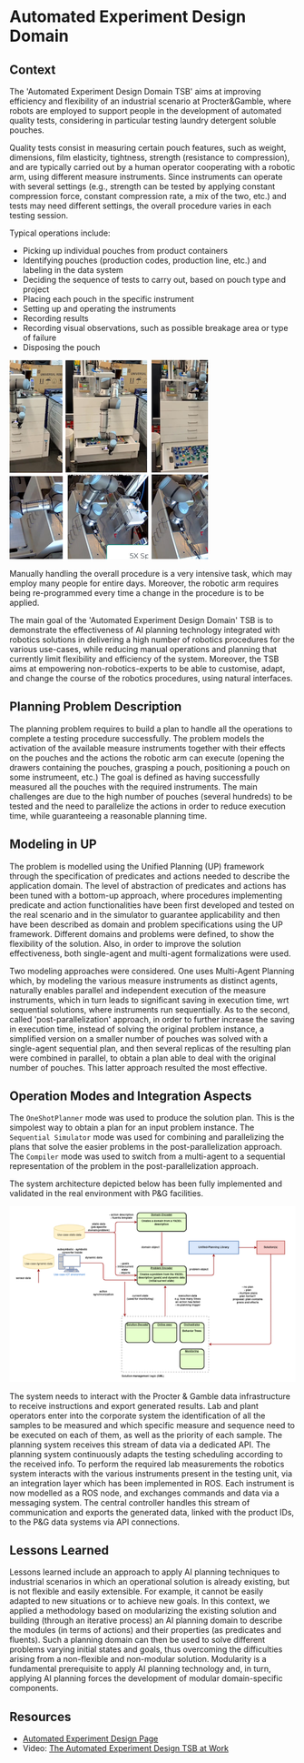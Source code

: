 # Automated Experiment Design Domain

## Context

The 'Automated Experiment Design Domain TSB' aims at improving efficiency and flexibility of an industrial scenario at Procter&Gamble, where robots are employed to support people in the development of automated quality tests, considering in particular testing laundry detergent soluble pouches. 

Quality tests consist in measuring certain pouch features, such as weight, dimensions, film elasticity, tightness, strength (resistance to compression), and are typically carried out by a human operator cooperating with a robotic arm, using different measure instruments. Since instruments can operate with several settings (e.g., strength can be tested by applying constant compression force, constant compression rate, a mix of the two, etc.) and tests may need different settings, the overall procedure varies in each testing session.

Typical operations include:
- Picking up individual pouches from product containers
- Identifying pouches (production codes, production line, etc.) and labeling in the data system
- Deciding the sequence of tests to carry out, based on pouch type and project
- Placing each pouch in the specific instrument
- Setting up and operating the instruments
- Recording results
- Recording visual observations, such as possible breakage area or type of failure
- Disposing the pouch

![Automated Experiments](img/automated-experiments.png)

Manually handling the overall procedure is a very intensive task, which may employ many people for entire days. Moreover, the robotic arm requires being re-programmed every time a change in the procedure is to be applied. 

The main goal of the 'Automated Experiment Design Domain' TSB is to demonstrate the effectiveness of AI planning technology integrated with robotics solutions in delivering a high number of robotics procedures for the various use-cases, while reducing manual operations and planning that currently limit flexibility and efficiency of the system. Moreover, the TSB aims at empowering non-robotics-experts to be able to customise, adapt, and change the course of the robotics procedures, using natural interfaces.

## Planning Problem Description

The planning problem requires to build a plan to handle all the operations to complete a testing procedure successfully. The problem models the activation of the available measure instruments together with their effects on the pouches and the actions the robotic arm can execute (opening the drawers containing the pouches, grasping a pouch, positioning a pouch on some instrumeent, etc.) The goal is defined as having successfully measured all the pouches with the required instruments. The main challenges are due to the high number of pouches (several hundreds) to be tested and the need to parallelize the actions in order to reduce execution time, while guaranteeing a reasonable planning time.

## Modeling in UP

The problem is modelled using the Unified Planning (UP) framework through the specification of predicates and actions needed to describe the application domain. The level of abstraction of predicates and actions has been tuned with a bottom-up approach, where procedures implementing predicate and action functionalities have been first developed and tested on the real scenario and in the simulator to guarantee applicability and then have been described as domain and problem specifications using the UP framework. Different domains and problems were defined, to show the flexibility of the solution. Also, in order to improve the solution effectiveness, both single-agent and multi-agent formalizations were used.

Two modeling approaches were considered. One uses Multi-Agent Planning which, by modeling the various measure instruments as distinct agents, 
naturally enables parallel and independent execution of the measure instruments, which in turn leads to significant saving in execution time, wrt sequential solutions, where instruments run sequentially.  As to the second, called 'post-parallelization' approach, in order to further increase the saving in execution time, instead of solving the original problem instance, a simplified version on a smaller number of pouches was solved with a single-agent sequential plan, and then several replicas of the resulting plan were combined in parallel, to obtain a plan able to deal with the original number of pouches. This latter approach resulted the most effective.

## Operation Modes and Integration Aspects

The `OneShotPlanner` mode was used to produce the solution plan. This is the simpolest way to obtain a plan for an input problem instance. The `Sequential Simulator` mode was used for combining and parallelizing the plans that solve the easier problems in the post-parallelization approach. The `Compiler` mode was used to switch from a multi-agent to a sequential representation of the problem in the post-parallelization approach.

The system architecture depicted below has been fully implemented and validated in the real environment with P&G facilities.

![Automated Experiments Architecture](img/pg-architecture.png)

The system needs to interact with the Procter & Gamble data infrastructure to receive instructions and export generated results. Lab and plant operators enter into the corporate system the identification of all the samples to be measured and which specific measure and sequence need to be executed on each of them, as well as the priority of each sample. The planning system receives this stream of data via a dedicated API. The planning system continuously adapts the testing scheduling according to the received info. To perform the required lab measurements the robotics system interacts with the various instruments present in the testing unit, via an integration layer which has been implemented in ROS. Each instrument is now modelled as a ROS node, and exchanges commands and data via a messaging system. The central controller handles this stream of communication and exports the generated data, linked with the product IDs, to the P&G data systems via API connections. 


## Lessons Learned

Lessons learned include an approach to apply AI planning techniques to industrial scenarios in which an operational solution is already existing, but is not flexible and easily extensible. For example, it cannot be easily adapted to new situations or to achieve new goals.
In this context, we applied a methodology based on modularizing the existing solution and building (through an iterative process) an AI planning domain to describe the modules (in terms of actions) and their properties (as predicates and fluents). Such a planning domain can then be used to solve different problems varying initial states and goals, thus overcoming the difficulties arising from a non-flexible and non-modular solution. 
Modularity is a fundamental prerequisite to apply AI planning technology and, in turn, applying AI planning forces the development of modular domain-specific components.


## Resources
- [Automated Experiment Design Page](https://www.ai4europe.eu/business-and-industry/case-studies/automated-experiment-design)
- Video: [The Automated Experiment Design TSB at Work](https://drive.google.com/file/d/1GtYw0D-mhQpF1wzT9OEC6QrBxynaFU0k/view?usp=drive_link)

